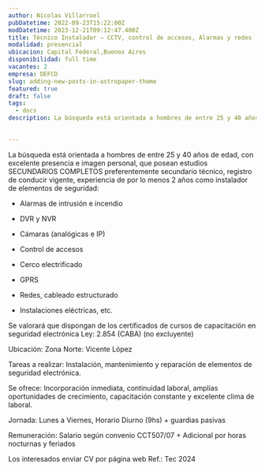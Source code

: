 ```yaml
---
author: Nicolas Villarroel
pubDatetime: 2022-09-23T15:22:00Z
modDatetime: 2023-12-21T09:12:47.400Z
title: Técnico Instalador – CCTV, control de accesos, Alarmas y redes
modalidad: presencial
ubicacion: Capital Federal,Buenos Aires
disponibilidad: full time
vacantes: 2
empresa: DEFCO
slug: adding-new-posts-in-astropaper-theme
featured: true
draft: false
tags:
  - docs
description: La búsqueda está orientada a hombres de entre 25 y 40 años de edad, con excelente presencia e imagen personal, que posean estudios SECUNDARIOS COMPLETOS preferentemente secundario técnico, registro de conducir vigente, experiencia de por lo menos 2 años como instalador de elementos de seguridad

 
---
```

La búsqueda está orientada a hombres de entre 25 y 40 años de edad, con excelente presencia e imagen personal, que posean estudios SECUNDARIOS COMPLETOS preferentemente secundario técnico, registro de conducir vigente, experiencia de por lo menos 2 años como instalador de elementos de seguridad:

- Alarmas de intrusión e incendio

- DVR y NVR

- Cámaras (analógicas e IP)

- Control de accesos

- Cerco electrificado

- GPRS

- Redes, cableado estructurado

- Instalaciones eléctricas, etc.

Se valorará que dispongan de los certificados de cursos de capacitación en seguridad electrónica Ley: 2.854 (CABA) (no excluyente)

Ubicación: Zona Norte: Vicente López

Tareas a realizar: Instalación, mantenimiento y reparación de elementos de seguridad electrónica.

Se ofrece: Incorporación inmediata, continuidad laboral, amplias oportunidades de crecimiento, capacitación constante y excelente clima de laboral.

Jornada: Lunes a Viernes, Horario Diurno (9hs) + guardias pasivas

Remuneración: Salario según convenio CCT507/07 + Adicional por horas nocturnas y feriados

Los interesados enviar CV por página web Ref.: Tec 2024